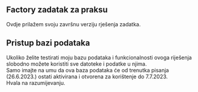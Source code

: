 <h2>Factory zadatak za praksu</h2>

Ovdje prilažem svoju završnu verziju rješenja zadatka.<br />

<h2>Pristup bazi podataka</h2>

Ukoliko želite testirati moju bazu podataka i funkcionalnosti ovoga riješenja slobodno možete koristiti sve datoteke i podatke u njima.<br />
Samo imajte na umu da ova baza podataka će od trenutka pisanja (26.6.2023.) ostati aktivirana i otvorena za korištenje do 7.7.2023.<br />
Hvala na razumijevanju.<br />
